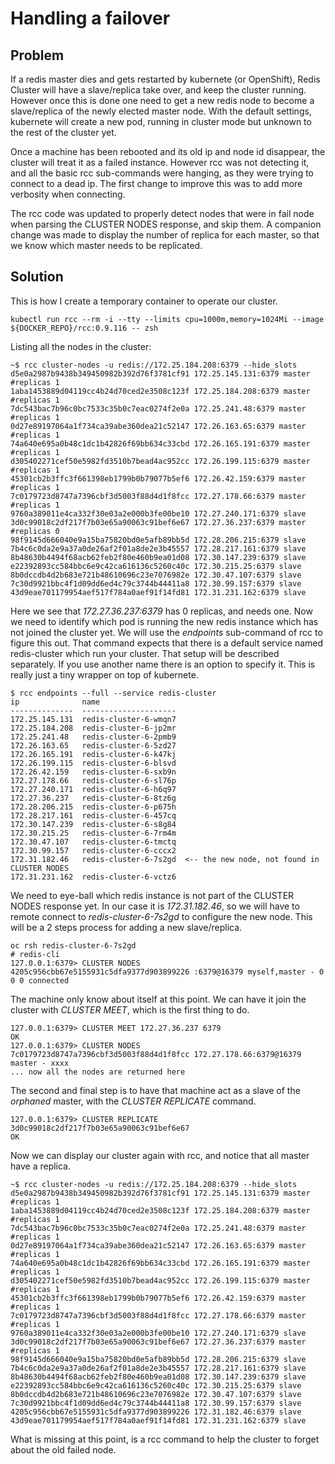 # Handling a failover

## Problem

If a redis master dies and gets restarted by kubernete (or OpenShift), Redis Cluster will have a slave/replica take over, and keep the cluster running. However once this is done one need to get a new redis node to become a slave/replica of the newly elected master node. With the default settings, kubernete will create a new pod, running in cluster mode but unknown to the rest of the cluster yet.

Once a machine has been rebooted and its old ip and node id disappear, the cluster will treat it as a failed instance. However rcc was not detecting it, and all the basic rcc sub-commands were hanging, as they were trying to connect to a dead ip. The first change to improve this was to add more verbosity when connecting.

The rcc code was updated to properly detect nodes that were in fail node when parsing the CLUSTER NODES response, and skip them. A companion change was made to display the number of replica for each master, so that we know which master needs to be replicated.

## Solution

This is how I create a temporary container to operate our cluster.

```
kubectl run rcc --rm -i --tty --limits cpu=1000m,memory=1024Mi --image ${DOCKER_REPO}/rcc:0.9.116 -- zsh
```

Listing all the nodes in the cluster:

```
~$ rcc cluster-nodes -u redis://172.25.184.208:6379 --hide_slots
d5e0a2987b9438b349450982b392d76f3781cf91 172.25.145.131:6379 master #replicas 1
1aba1453889d04119cc4b24d70ced2e3508c123f 172.25.184.208:6379 master #replicas 1
7dc543bac7b96c0bc7533c35b0c7eac0274f2e0a 172.25.241.48:6379 master #replicas 1
0d27e89197064a1f734ca39abe360dea21c52147 172.26.163.65:6379 master #replicas 1
74a640e695a0b48c1dc1b42826f69bb634c33cbd 172.26.165.191:6379 master #replicas 1
d305402271cef50e5982fd3510b7bead4ac952cc 172.26.199.115:6379 master #replicas 1
45301cb2b3ffc3f661398eb1799b0b79077b5ef6 172.26.42.159:6379 master #replicas 1
7c0179723d8747a7396cbf3d5003f88d4d1f8fcc 172.27.178.66:6379 master #replicas 1
9760a389011e4ca332f30e03a2e000b3fe00be10 172.27.240.171:6379 slave
3d0c99018c2df217f7b03e65a90063c91bef6e67 172.27.36.237:6379 master #replicas 0
98f9145d666040e9a15ba75820bd0e5afb89bb5d 172.28.206.215:6379 slave
7b4c6c0da2e9a37a0de26af2f01a8de2e3b45557 172.28.217.161:6379 slave
8b48630b4494f68acb62feb2f80e460b9ea01d08 172.30.147.239:6379 slave
e22392893cc584bbc6e9c42ca616136c5260c40c 172.30.215.25:6379 slave
8b0dccdb4d2b683e721b48610696c23e7076982e 172.30.47.107:6379 slave
7c30d9921bbc4f1d09dd6ed4c79c3744b44411a8 172.30.99.157:6379 slave
43d9eae701179954aef517f784a0aef91f14fd81 172.31.231.162:6379 slave
```

Here we see that *172.27.36.237:6379* has 0 replicas, and needs one. Now we need to identify which pod is running the new redis instance which has not joined the cluster yet. We will use the *endpoints* sub-command of rcc to figure this out. That command expects that there is a default service named redis-cluster which run your cluster. That setup will be described separately. If you use another name there is an option to specify it. This is really just a tiny wrapper on top of kubernete.

```
$ rcc endpoints --full --service redis-cluster
ip              name
--------------  ---------------------
172.25.145.131  redis-cluster-6-wmqn7
172.25.184.208  redis-cluster-6-jp2mr
172.25.241.48   redis-cluster-6-2pmb9
172.26.163.65   redis-cluster-6-5zd27
172.26.165.191  redis-cluster-6-k47kj
172.26.199.115  redis-cluster-6-blsvd
172.26.42.159   redis-cluster-6-sxb9n
172.27.178.66   redis-cluster-6-sl76p
172.27.240.171  redis-cluster-6-h6q97
172.27.36.237   redis-cluster-6-8tz6g
172.28.206.215  redis-cluster-6-p675h
172.28.217.161  redis-cluster-6-457cq
172.30.147.239  redis-cluster-6-s8g84
172.30.215.25   redis-cluster-6-7rm4m
172.30.47.107   redis-cluster-6-tmctq
172.30.99.157   redis-cluster-6-cccx2
172.31.182.46   redis-cluster-6-7s2gd  <-- the new node, not found in CLUSTER NODES
172.31.231.162  redis-cluster-6-vctz6
```

We need to eye-ball which redis instance is not part of the CLUSTER NODES response yet. In our case it is *172.31.182.46*, so we will have to remote connect to *redis-cluster-6-7s2gd* to configure the new node. This will be a 2 steps process for adding a new slave/replica.

```
oc rsh redis-cluster-6-7s2gd
# redis-cli
127.0.0.1:6379> CLUSTER NODES
4205c956cbb67e5155931c5dfa9377d903899226 :6379@16379 myself,master - 0 0 0 connected
```

The machine only know about itself at this point. We can have it join the cluster with *CLUSTER MEET*, which is the first thing to do.

```
127.0.0.1:6379> CLUSTER MEET 172.27.36.237 6379
OK
127.0.0.1:6379> CLUSTER NODES
7c0179723d8747a7396cbf3d5003f88d4d1f8fcc 172.27.178.66:6379@16379 master - xxxx
... now all the nodes are returned here
```

The second and final step is to have that machine act as a slave of the _orphaned_ master, with the *CLUSTER REPLICATE* command.

```
127.0.0.1:6379> CLUSTER REPLICATE 3d0c99018c2df217f7b03e65a90063c91bef6e67
OK
```

Now we can display our cluster again with rcc, and notice that all master have a replica.

```
~$ rcc cluster-nodes -u redis://172.25.184.208:6379 --hide_slots
d5e0a2987b9438b349450982b392d76f3781cf91 172.25.145.131:6379 master #replicas 1
1aba1453889d04119cc4b24d70ced2e3508c123f 172.25.184.208:6379 master #replicas 1
7dc543bac7b96c0bc7533c35b0c7eac0274f2e0a 172.25.241.48:6379 master #replicas 1
0d27e89197064a1f734ca39abe360dea21c52147 172.26.163.65:6379 master #replicas 1
74a640e695a0b48c1dc1b42826f69bb634c33cbd 172.26.165.191:6379 master #replicas 1
d305402271cef50e5982fd3510b7bead4ac952cc 172.26.199.115:6379 master #replicas 1
45301cb2b3ffc3f661398eb1799b0b79077b5ef6 172.26.42.159:6379 master #replicas 1
7c0179723d8747a7396cbf3d5003f88d4d1f8fcc 172.27.178.66:6379 master #replicas 1
9760a389011e4ca332f30e03a2e000b3fe00be10 172.27.240.171:6379 slave
3d0c99018c2df217f7b03e65a90063c91bef6e67 172.27.36.237:6379 master #replicas 1
98f9145d666040e9a15ba75820bd0e5afb89bb5d 172.28.206.215:6379 slave
7b4c6c0da2e9a37a0de26af2f01a8de2e3b45557 172.28.217.161:6379 slave
8b48630b4494f68acb62feb2f80e460b9ea01d08 172.30.147.239:6379 slave
e22392893cc584bbc6e9c42ca616136c5260c40c 172.30.215.25:6379 slave
8b0dccdb4d2b683e721b48610696c23e7076982e 172.30.47.107:6379 slave
7c30d9921bbc4f1d09dd6ed4c79c3744b44411a8 172.30.99.157:6379 slave
4205c956cbb67e5155931c5dfa9377d903899226 172.31.182.46:6379 slave
43d9eae701179954aef517f784a0aef91f14fd81 172.31.231.162:6379 slave
```

What is missing at this point, is a rcc command to help the cluster to forget about the old failed node.
